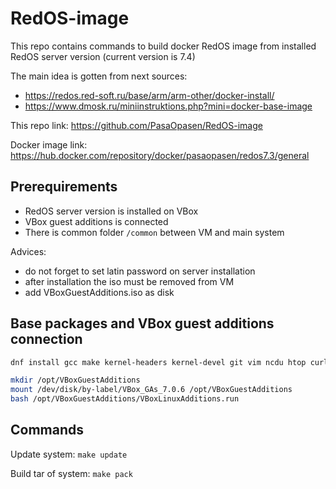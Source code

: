 # RedOS-image

This repo contains commands to build docker RedOS image from installed RedOS server version (current version is 7.4)

The main idea is gotten from next sources:
* https://redos.red-soft.ru/base/arm/arm-other/docker-install/
* https://www.dmosk.ru/miniinstruktions.php?mini=docker-base-image


This repo link: https://github.com/PasaOpasen/RedOS-image

Docker image link: https://hub.docker.com/repository/docker/pasaopasen/redos7.3/general


## Prerequirements
* RedOS server version is installed on VBox
* VBox guest additions is connected
* There is common folder `/common` between VM and main system

Advices:
* do not forget to set latin password on server installation
* after installation the iso must be removed from VM
* add VBoxGuestAdditions.iso as disk

## Base packages and VBox guest additions connection

```bash
dnf install gcc make kernel-headers kernel-devel git vim ncdu htop curl -y

mkdir /opt/VBoxGuestAdditions
mount /dev/disk/by-label/VBox_GAs_7.0.6 /opt/VBoxGuestAdditions
bash /opt/VBoxGuestAdditions/VBoxLinuxAdditions.run 
```

## Commands

Update system: `make update`

Build tar of system: `make pack`



